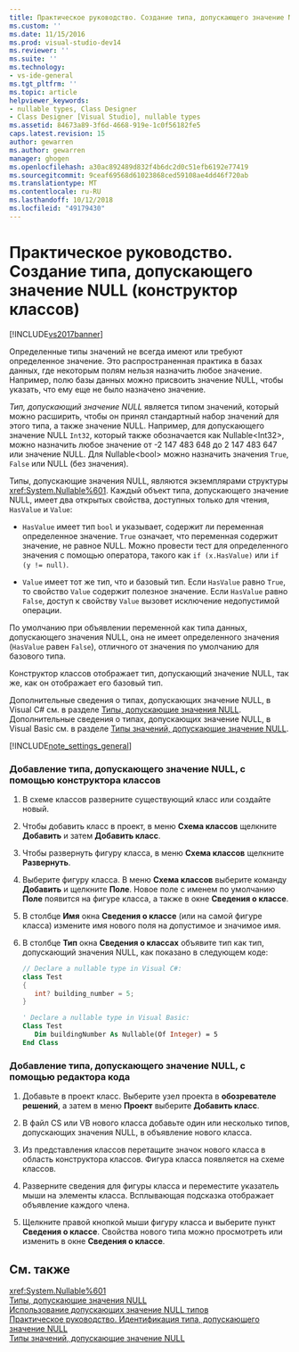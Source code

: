 ```yaml
---
title: Практическое руководство. Создание типа, допускающего значение NULL (конструктор классов) | Документы Майкрософт
ms.custom: ''
ms.date: 11/15/2016
ms.prod: visual-studio-dev14
ms.reviewer: ''
ms.suite: ''
ms.technology:
- vs-ide-general
ms.tgt_pltfrm: ''
ms.topic: article
helpviewer_keywords:
- nullable types, Class Designer
- Class Designer [Visual Studio], nullable types
ms.assetid: 84673a89-3f6d-4668-919e-1c0f56182fe5
caps.latest.revision: 15
author: gewarren
ms.author: gewarren
manager: ghogen
ms.openlocfilehash: a30ac892489d832f4b6dc2d0c51efb6192e77419
ms.sourcegitcommit: 9ceaf69568d61023868ced59108ae4dd46f720ab
ms.translationtype: MT
ms.contentlocale: ru-RU
ms.lasthandoff: 10/12/2018
ms.locfileid: "49179430"
---
```

# <a name="how-to-create-a-nullable-type-class-designer"></a>Практическое руководство. Создание типа, допускающего значение NULL (конструктор классов)
[!INCLUDE[vs2017banner](../includes/vs2017banner.md)]

Определенные типы значений не всегда имеют или требуют определенное значение. Это распространенная практика в базах данных, где некоторым полям нельзя назначить любое значение. Например, полю базы данных можно присвоить значение NULL, чтобы указать, что ему еще не было назначено значение.  
  
 *Тип, допускающий значение NULL* является типом значений, который можно расширить, чтобы он принял стандартный набор значений для этого типа, а также значение NULL. Например, для допускающего значение NULL `Int32`, который также обозначается как Nullable\<Int32>, можно назначить любое значение от -2 147 483 648 до 2 147 483 647 или значение NULL. Для Nullable\<bool> можно назначить значения `True`, `False` или NULL (без значения).  
  
 Типы, допускающие значения NULL, являются экземплярами структуры <xref:System.Nullable%601>. Каждый объект типа, допускающего значение NULL, имеет два открытых свойства, доступных только для чтения, `HasValue` и `Value`:  
  
-   `HasValue` имеет тип `bool` и указывает, содержит ли переменная определенное значение. `True` означает, что переменная содержит значение, не равное NULL. Можно провести тест для определенного значения с помощью оператора, такого как `if (x.HasValue)` или `if (y != null)`.  
  
-   `Value` имеет тот же тип, что и базовый тип. Если `HasValue` равно `True`, то свойство `Value` содержит полезное значение. Если `HasValue` равно `False`, доступ к свойству `Value` вызовет исключение недопустимой операции.  
  
 По умолчанию при объявлении переменной как типа данных, допускающего значения NULL, она не имеет определенного значения (`HasValue` равен `False`), отличного от значения по умолчанию для базового типа.  
  
 Конструктор классов отображает тип, допускающий значение NULL, так же, как он отображает его базовый тип.  
  
 Дополнительные сведения о типах, допускающих значение NULL, в Visual C# см. в разделе [Типы, допускающие значения NULL](http://msdn.microsoft.com/library/e473cb01-28ca-42be-9cea-f717055d72c6). Дополнительные сведения о типах, допускающих значение NULL, в Visual Basic см. в разделе [Типы значений, допускающие значение NULL](http://msdn.microsoft.com/library/9ac3b602-6f96-4e6d-96f7-cd4e81c468a6).  
  
 [!INCLUDE[note_settings_general](../includes/note-settings-general-md.md)]  
  
### <a name="to-add-a-nullable-type-by-using-the-class-designer"></a>Добавление типа, допускающего значение NULL, с помощью конструктора классов  
  
1.  В схеме классов разверните существующий класс или создайте новый.  
  
2.  Чтобы добавить класс в проект, в меню **Схема классов** щелкните **Добавить** и затем **Добавить класс**.  
  
3.  Чтобы развернуть фигуру класса, в меню **Схема классов** щелкните **Развернуть**.  
  
4.  Выберите фигуру класса. В меню **Схема классов** выберите команду **Добавить** и щелкните **Поле**. Новое поле с именем по умолчанию **Поле** появится на фигуре класса, а также в окне **Сведения о классе**.  
  
5.  В столбце **Имя** окна **Сведения о классе** (или на самой фигуре класса) измените имя нового поля на допустимое и значимое имя.  
  
6.  В столбце **Тип** окна **Сведения о классах** объявите тип как тип, допускающий значения NULL, как показано в следующем коде:  
  
    ```csharp  
    // Declare a nullable type in Visual C#:  
    class Test  
    {  
       int? building_number = 5;  
    }  
    ```  
  
    ```vb  
    ' Declare a nullable type in Visual Basic:  
    Class Test  
       Dim buildingNumber As Nullable(Of Integer) = 5  
    End Class  
    ```  
  
### <a name="to-add-a-nullable-type-by-using-the-code-editor"></a>Добавление типа, допускающего значение NULL, с помощью редактора кода  
  
1.  Добавьте в проект класс. Выберите узел проекта в **обозревателе решений**, а затем в меню **Проект** выберите **Добавить класс**.  
  
2.  В файл CS или VB нового класса добавьте один или несколько типов, допускающих значения NULL, в объявление нового класса.  
  
3.  Из представления классов перетащите значок нового класса в область конструктора классов. Фигура класса появляется на схеме классов.  
  
4.  Разверните сведения для фигуры класса и переместите указатель мыши на элементы класса. Всплывающая подсказка отображает объявление каждого члена.  
  
5.  Щелкните правой кнопкой мыши фигуру класса и выберите пункт **Сведения о классе**. Свойства нового типа можно просмотреть или изменить в окне **Сведения о классе**.  
  
## <a name="see-also"></a>См. также  
 <xref:System.Nullable%601>   
 [Типы, допускающие значения NULL](http://msdn.microsoft.com/library/e473cb01-28ca-42be-9cea-f717055d72c6)   
 [Использование допускающих значение NULL типов](http://msdn.microsoft.com/library/0bacbe72-ce15-4b14-83e1-9c14e6380c28)   
 [Практическое руководство. Идентификация типа, допускающего значение NULL](http://msdn.microsoft.com/library/d4b67ee2-66e8-40c1-ae9d-545d32c71387)   
 [Типы значений, допускающие значение NULL](http://msdn.microsoft.com/library/9ac3b602-6f96-4e6d-96f7-cd4e81c468a6)



